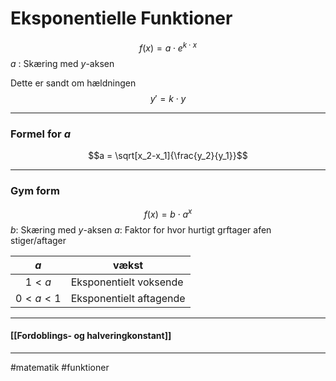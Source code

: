# Eksponentielle Funktioner
$$f(x) = a \cdot e^{k \cdot x}$$
$a$ : Skæring med $y$-aksen

Dette er sandt om hældningen
$$y' = k \cdot y$$

---
### Formel for $a$
$$a = \sqrt[x_2-x_1]{\frac{y_2}{y_1}}$$

---

### Gym form

$$f(x)=b \cdot a^x$$
$b$: Skæring med $y$-aksen
$a$: Faktor for hvor hurtigt grftager
afen stiger/aftager

|   $a$   | vækst                   |
|:-------:| ----------------------- |
|  $1<a$  | Eksponentielt voksende  |
| $0<a<1$ | Eksponentielt aftagende |

---
#### [[Fordoblings- og halveringkonstant]]

---
#matematik #funktioner 